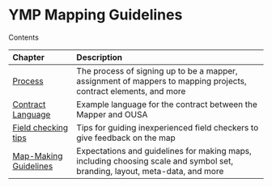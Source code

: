 # YMP Mapping Guidelines

Contents

| Chapter | Description |
| :--- | :--- |
| [Process](process-for-mappers.md) | The process of signing up to be a mapper, assignment of mappers to mapping projects, contract elements, and more |
| [Contract Language](from-mapper-contract.md) | Example language for the contract between the Mapper and OUSA |
| [Field checking tips](tips-for-guiding-inexperienced-field-checkers.md) | Tips for guiding inexperienced field checkers to give feedback on the map |
| [Map-Making Guidelines](mapping-and-branding-guidelines/) | Expectations and guidelines for making maps, including choosing scale and symbol set, branding, layout, meta-data, and more |

